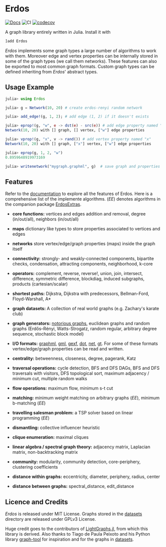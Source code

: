 # Erdos

[![Docs](https://img.shields.io/badge/docs-latest-blue.svg)](https://CarloLucibello.github.io/Erdos.jl/dev)
![CI](https://github.com/CarloLucibello/Erdos.jl/workflows/CI/badge.svg)
[![codecov](https://codecov.io/gh/CarloLucibello/Erdos.jl/branch/master/graph/badge.svg?token=EWNYPD7ASX)](https://codecov.io/gh/CarloLucibello/Erdos.jl)

A graph library entirely written in Julia. Install it with

```julia
]add Erdos
```

*Erdos* implements some graph types a large number of algorithms to work with them.
Moreover edge and vertex properties can be internally stored in some of the graph types (we call them networks). These features can also be exported to most common graph formats.
Custom graph types can be defined inheriting from *Erdos*' abstract types.

## Usage Example

```julia
julia> using Erdos

julia> g = Network(10, 20) # create erdos-renyi random network

julia> add_edge!(g, 1, 2); # add edge (1, 2) if it doesn't exists

julia> eprop!(g, "w", e -> dst(e) - src(e)) # add edge property named "w"
Network(10, 20) with [] graph, [] vertex, ["w"] edge properties

julia> vprop!(g, "x", v -> rand()) # add vertex property named "x"
Network(10, 20) with [] graph, ["x"] vertex, ["w"] edge properties

julia> eprop(g, 1, 2, "w")
0.8959648919973169

julia> writenetwork("mygraph.graphml", g)  # save graph and properties in .graphml format
```

## Features

Refer to the [documentation](https://carlolucibello.github.io/Erdos.jl/latest) to explore all the features of Erdos.
Here is a comprehensive list of the implemente algorithms. (*EE*) denotes algorithms in the companion package [ErdosExtras](https://github.com/CarloLucibello/ErdosExtras.jl).

- **core functions:** vertices and edges addition and removal, degree (in/out/all), neighbors (in/out/all)

- **maps** dictionary like types to store properties associated to vertices and edges

- **networks** store vertex/edge/graph properties (maps) inside the graph itself

- **connectivity:** strongly- and weakly-connected components, bipartite checks, condensation, attracting components, neighborhood, k-core

- **operators:** complement, reverse, reverse!, union, join, intersect, difference, symmetric difference, blockdiag, induced subgraphs, products (cartesian/scalar)

- **shortest paths:** Dijkstra, Dijkstra with predecessors, Bellman-Ford, Floyd-Warshall, A*

- **graph datasets:** A collection of real world graphs (e.g. Zachary's karate club)

- **graph generators:** [notorious graphs](https://github.com/CarloLucibello/Erdos.jl/blob/master/src/generators/smallgraphs.jl), euclidean graphs and random graphs (Erdős–Rényi, Watts-Strogatz, random regular, arbitrary degree sequence, stochastic block model)

- **I/O formats:** [graphml](http://en.wikipedia.org/wiki/GraphML), [gml](https://en.wikipedia.org/wiki/Graph_Modelling_Language), [gexf](http://gexf.net/format), [dot](https://en.wikipedia.org/wiki/DOT_(graph_description_language)), [net](http://gephi.org/users/supported-graph-formats/pajek-net-format/), [gt](https://graph-tool.skewed.de/static/doc/gt_format.html). For some of these formats vertex/edge/graph properties can be read and written.

- **centrality:** betweenness, closeness, degree, pagerank, Katz

- **traversal operations:** cycle detection, BFS and DFS DAGs, BFS and DFS traversals with visitors, DFS topological sort, maximum adjacency / minimum cut, multiple random walks

- **flow operations:** maximum flow, minimum s-t cut

- **matching:** minimum weight matching on arbitrary graphs (*EE*), minimum b-matching (*EE*)

- **travelling salesman problem:** a TSP solver based on linear programming (*EE*)

- **dismantling:** collective influencer heuristic

- **clique enumeration:** maximal cliques

- **linear algebra / spectral graph theory:** adjacency matrix, Laplacian matrix, non-backtracking matrix

- **community:** modularity, community detection, core-periphery, clustering coefficients

- **distance within graphs:** eccentricity, diameter, periphery, radius, center

- **distance between graphs:** spectral_distance, edit_distance

## Licence and Credits

*Erdos* is released under MIT License. Graphs stored in the [datasets](https://github.com/CarloLucibello/Erdos.jl/tree/master/datasets) directory are released under GPLv3 License.

Huge credit goes to the contributors of [LightGraphs.jl](https://github.com/JuliaGraphs/LightGraphs.jl), from which this library is derived. Also thanks to Tiago de Paula Peixoto and his Python library [graph-tool](https://graph-tool.skewed.de/) for inspiration and for the graphs in [datasets](https://github.com/CarloLucibello/Erdos.jl/tree/master/datasets).
